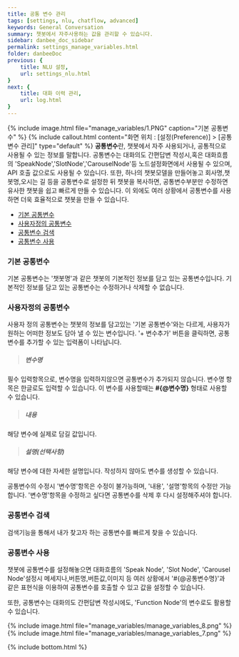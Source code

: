 ```yaml
---
title: 공통 변수 관리
tags: [settings, nlu, chatflow, advanced]
keywords: General Conversation
summary: 챗봇에서 자주사용하는 값을 관리할 수 있습니다.
sidebar: danbee_doc_sidebar
permalink: settings_manage_variables.html
folder: danbeeDoc
previous: {
    title: NLU 설정,
    url: settings_nlu.html
}
next: {
    title: 대화 이력 관리,
    url: log.html
}
---
```


{% include image.html file="manage_variables/1.PNG"  caption="기본 공통변수" %}
{% include callout.html content="화면 위치 : [설정(Preference)] > [공통 변수 관리]" type="default" %}
**공통변수**란, 챗봇에서 자주 사용되거나, 공통적으로 사용될 수 있는 정보를 말합니다.
공통변수는 대화의도 간편답변 작성시,혹은 대화흐름의 'SpeakNode','SlotNode','CarouselNode'등 노드설정화면에서 사용될 수 있으며, API 호출 값으로도 사용될 수 있습니다.
또한, 하나의 챗봇모델을 만들어놓고 회사명,챗봇명,오시는 길 등을 공통변수로 설정한 뒤 챗봇을 복사하면, 공통변수부분만 수정하면 유사한 챗봇을 쉽고 빠르게 만들 수 있습니다.
이 외에도 여러 상황에서 공통변수를 사용하면 더욱 효율적으로 챗봇을 만들 수 있습니다.

- [기본 공통변수](settings_manage_variables.html#기본-공통변수)
- [사용자정의 공통변수](settings_manage_variables.html#사용자정의-공통변수)
- [공통변수 검색](settings_manage_variables.html#공통변수-검색)
- [공통변수 사용](settings_manage_variables.html#공통변수-사용)


### 기본 공통변수
기본 공통변수는 '챗봇명'과 같은 챗봇의 기본적인 정보를 담고 있는 공통변수입니다. 기본적인 정보를 담고 있는 공통변수는 수정하거나 삭제할 수 없습니다.

### 사용자정의 공통변수
사용자 정의 공통변수는 챗봇의 정보를 담고있는 '기본 공통변수'와는 다르게, 사용자가 원하는 어떠한 정보도 담아 낼 수 있는 변수입니다.
'+ 변수추가' 버튼을 클릭하면, 공통변수를 추가할 수 있는 입력폼이 나타납니다.

>##### 변수명
필수 입력항목으로, 변수명을 입력하지않으면 공통변수가 추가되지 않습니다. 변수명 항목은 한글로도 입력할 수 있습니다. 이 변수를 사용할때는 **#{@변수명}** 형태로 사용할 수 있습니다.
>##### 내용
해당 변수에 실제로 담길 값입니다.
>##### 설명(선택사항)
해당 변수에 대한 자세한 설명입니다. 작성하지 않아도 변수를 생성할 수 있습니다.

공통변수의 수정시 '변수명'항목은 수정이 불가능하며, '내용', '설명'항목의 수정만 가능합니다.
'변수명'항목을 수정하고 싶다면 공통변수를 삭제 후 다시 설정해주셔야 합니다.

### 공통변수 검색
검색기능을 통해서 내가 찾고자 하는 공통변수를 빠르게 찾을 수 있습니다.

### 공통변수 사용
챗봇에 공통변수를 설정해놓으면 대화흐름의 'Speak Node', 'Slot Node', 'Carousel Node'설정시 메세지나,버튼명,버튼값,이미지 등 여러 상황에서
'#{@공통변수명}'과 같은 표현식을 이용하여 공통변수를 호출할 수 있고 값을 설정할 수 있습니다.

또한, 공통변수는 대화의도 간편답변 작성시에도, 'Function Node'의 변수로도 활용할 수 있습니다.

{% include image.html file="manage_variables/manage_variables_8.png" %}
{% include image.html file="manage_variables/manage_variables_7.png" %}



{% include bottom.html %}
